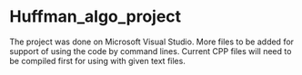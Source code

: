 # Huffman_algo_project

The project was done on Microsoft Visual Studio.
More files to be added for support of using the code by command lines.
Current CPP files will need to be compiled first for using with given text files.
